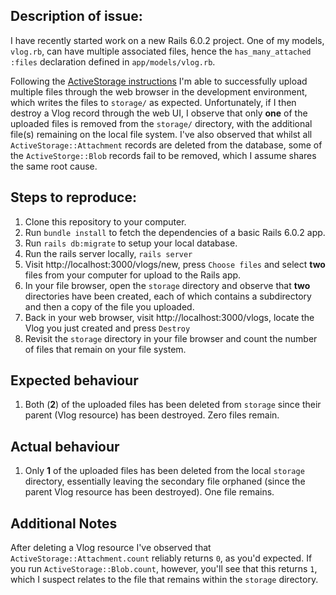 ## Description of issue:
I have recently started work on a new Rails 6.0.2 project. One of my models, `vlog.rb`, can have multiple associated files, hence the `has_many_attached :files` declaration defined in `app/models/vlog.rb`.

Following the [ActiveStorage instructions](https://edgeguides.rubyonrails.org/active_storage_overview.html) I'm able to successfully upload multiple files through the web browser in the development environment, which writes the files to `storage/` as expected. Unfortunately, if I then destroy a Vlog record through the web UI, I observe that only **one** of the uploaded files is removed from the `storage/` directory, with the additional file(s) remaining on the local file system. I've also observed that whilst all `ActiveStorage::Attachment` records are deleted from the database, some of the `ActiveStorge::Blob` records fail to be removed, which I assume shares the same root cause.

## Steps to reproduce:
1) Clone this repository to your computer.
1) Run `bundle install` to fetch the dependencies of a basic Rails 6.0.2 app.
1) Run `rails db:migrate` to setup your local database.
1) Run the rails server locally, `rails server`
1) Visit http://localhost:3000/vlogs/new, press `Choose files` and select **two** files from your computer for upload to the Rails app.
1) In your file browser, open the `storage`  directory and observe that **two** directories have been created, each of which contains a subdirectory and then a copy of the file you uploaded.
1) Back in your web browser, visit http://localhost:3000/vlogs, locate the Vlog you just created and press `Destroy`
1) Revisit the `storage`  directory in your file browser and count the number of files that remain on your file system.

## Expected behaviour
1) Both (**2**) of the uploaded files has been deleted from `storage` since their parent (Vlog resource) has been destroyed. Zero files remain.

## Actual behaviour
1) Only **1** of the uploaded files has been deleted from the local `storage` directory, essentially leaving the secondary file orphaned (since the parent Vlog resource has been destroyed). One file remains.

## Additional Notes
After deleting a Vlog resource I've observed that `ActiveStorage::Attachment.count` reliably returns `0`, as you'd expected. If you run `ActiveStorage::Blob.count`, however, you'll see that this returns `1`, which I suspect relates to the file that remains within the `storage` directory.

